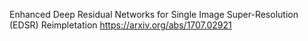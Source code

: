 Enhanced Deep Residual Networks for Single Image Super-Resolution (EDSR) Reimpletation
https://arxiv.org/abs/1707.02921
